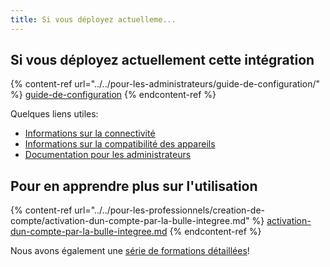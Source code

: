 ```yaml
---
title: Si vous déployez actuelleme...
---
```


## Si vous déployez actuellement cette intégration

{% content-ref url="../../pour-les-administrateurs/guide-de-configuration/" %}
[guide-de-configuration](../../pour-les-administrateurs/guide-de-configuration/)
{% endcontent-ref %}

Quelques liens utiles:

* [Informations sur la connectivité](https://support.braver.net/details-techniques/connectivite)
* [Informations sur la compatibilité des appareils](https://support.braver.net/details-techniques/compatibilite)
* [Documentation pour les administrateurs](https://app.gitbook.com/s/C7asQvRtcnnGS2hUcyO0/pour-les-administrateurs/pour-debuter)

## Pour en apprendre plus sur l'utilisation

{% content-ref url="../../pour-les-professionnels/creation-de-compte/activation-dun-compte-par-la-bulle-integree.md" %}
[activation-dun-compte-par-la-bulle-integree.md](../../pour-les-professionnels/creation-de-compte/activation-dun-compte-par-la-bulle-integree.md)
{% endcontent-ref %}

Nous avons également une [série de formations détaillées](https://app.gitbook.com/s/mZQ8lm0cUSwr36vZBzik/pour-les-professionnels/readme)!
